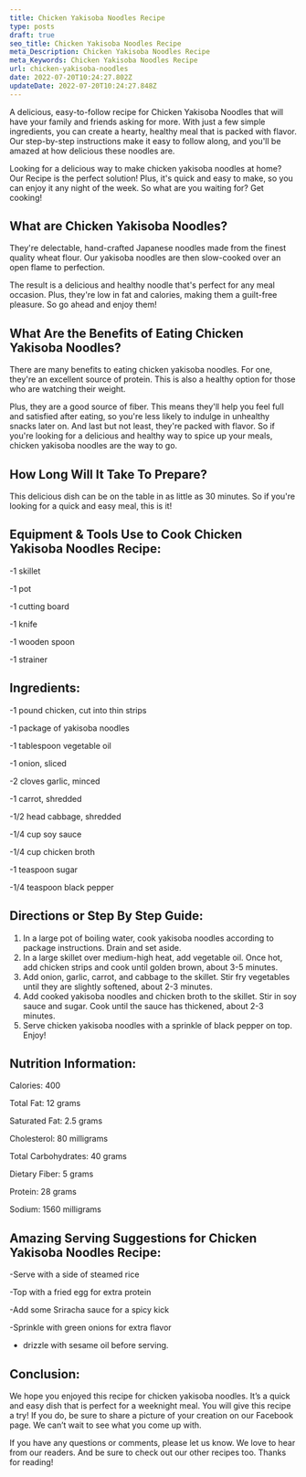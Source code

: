 ```yaml
---
title: Chicken Yakisoba Noodles Recipe
type: posts
draft: true
seo_title: Chicken Yakisoba Noodles Recipe
meta_Description: Chicken Yakisoba Noodles Recipe
meta_Keywords: Chicken Yakisoba Noodles Recipe
url: chicken-yakisoba-noodles
date: 2022-07-20T10:24:27.802Z
updateDate: 2022-07-20T10:24:27.848Z
---
```

A delicious, easy-to-follow recipe for Chicken Yakisoba Noodles that will have your family and friends asking for more. With just a few simple ingredients, you can create a hearty, healthy meal that is packed with flavor. Our step-by-step instructions make it easy to follow along, and you'll be amazed at how delicious these noodles are.

Looking for a delicious way to make chicken yakisoba noodles at home? Our Recipe is the perfect solution! Plus, it's quick and easy to make, so you can enjoy it any night of the week. So what are you waiting for? Get cooking!

## **What are Chicken Yakisoba Noodles?**

They're delectable, hand-crafted Japanese noodles made from the finest quality wheat flour. Our yakisoba noodles are then slow-cooked over an open flame to perfection.

The result is a delicious and healthy noodle that's perfect for any meal occasion. Plus, they're low in fat and calories, making them a guilt-free pleasure. So go ahead and enjoy them!

## **What Are the Benefits of Eating Chicken Yakisoba Noodles?**

There are many benefits to eating chicken yakisoba noodles. For one, they're an excellent source of protein. This is also a healthy option for those who are watching their weight.

Plus, they are a good source of fiber. This means they'll help you feel full and satisfied after eating, so you're less likely to indulge in unhealthy snacks later on. And last but not least, they're packed with flavor. So if you're looking for a delicious and healthy way to spice up your meals, chicken yakisoba noodles are the way to go.

## **How Long Will It Take To Prepare?**

This delicious dish can be on the table in as little as 30 minutes. So if you're looking for a quick and easy meal, this is it!

## **Equipment & Tools Use to Cook Chicken Yakisoba Noodles Recipe:**

\-1 skillet

\-1 pot

\-1 cutting board

\-1 knife

\-1 wooden spoon

\-1 strainer

## **Ingredients:**

\-1 pound chicken, cut into thin strips

\-1 package of yakisoba noodles

\-1 tablespoon vegetable oil

\-1 onion, sliced

\-2 cloves garlic, minced

\-1 carrot, shredded

\-1/2 head cabbage, shredded

\-1/4 cup soy sauce

\-1/4 cup chicken broth

\-1 teaspoon sugar

\-1/4 teaspoon black pepper

## **Directions or Step By Step Guide:**

1. In a large pot of boiling water, cook yakisoba noodles according to package instructions. Drain and set aside.
2. In a large skillet over medium-high heat, add vegetable oil. Once hot, add chicken strips and cook until golden brown, about 3-5 minutes.
3. Add onion, garlic, carrot, and cabbage to the skillet. Stir fry vegetables until they are slightly softened, about 2-3 minutes.
4. Add cooked yakisoba noodles and chicken broth to the skillet. Stir in soy sauce and sugar. Cook until the sauce has thickened, about 2-3 minutes.
5. Serve chicken yakisoba noodles with a sprinkle of black pepper on top. Enjoy!

## **Nutrition Information:**

Calories: 400

Total Fat: 12 grams

Saturated Fat: 2.5 grams

Cholesterol: 80 milligrams

Total Carbohydrates: 40 grams

Dietary Fiber: 5 grams

Protein: 28 grams

Sodium: 1560 milligrams

## **Amazing Serving Suggestions for Chicken Yakisoba Noodles Recipe:**

\-Serve with a side of steamed rice

\-Top with a fried egg for extra protein

\-Add some Sriracha sauce for a spicy kick

\-Sprinkle with green onions for extra flavor

* drizzle with sesame oil before serving.

## **Conclusion:**

We hope you enjoyed this recipe for chicken yakisoba noodles. It’s a quick and easy dish that is perfect for a weeknight meal. You will give this recipe a try! If you do, be sure to share a picture of your creation on our Facebook page. We can’t wait to see what you come up with.

If you have any questions or comments, please let us know. We love to hear from our readers. And be sure to check out our other recipes too. Thanks for reading!